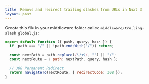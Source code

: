 ```yaml
---
title: Remove and redirect trailing slashes from URLs in Nuxt 3
layout: post
---
```


Create this file in your middleware folder called `middleware/trailing-slash.global.js`:

```javascript
export default function ({ path, query, hash }) {
  if (path === "/" || !path.endsWith("/")) return;

  const nextPath = path.replace(/\/+$/, "") || "/";
  const nextRoute = { path: nextPath, query, hash };

  // 308 Permanent Redirect
  return navigateTo(nextRoute, { redirectCode: 308 });
}
```
